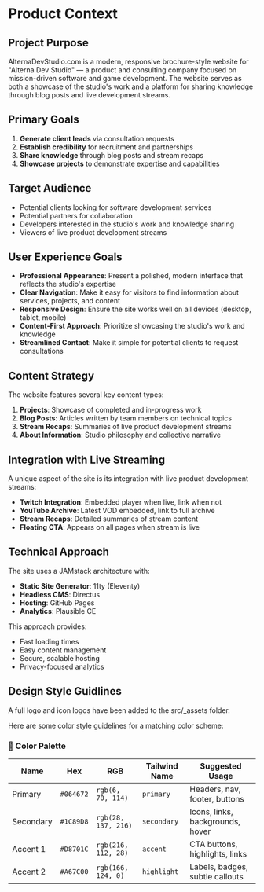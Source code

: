 # Product Context

## Project Purpose

AlternaDevStudio.com is a modern, responsive brochure-style website for "Alterna Dev Studio" — a product and consulting company focused on mission-driven software and game development. The website serves as both a showcase of the studio's work and a platform for sharing knowledge through blog posts and live development streams.

## Primary Goals

1. **Generate client leads** via consultation requests
2. **Establish credibility** for recruitment and partnerships
3. **Share knowledge** through blog posts and stream recaps
4. **Showcase projects** to demonstrate expertise and capabilities

## Target Audience

- Potential clients looking for software development services
- Potential partners for collaboration
- Developers interested in the studio's work and knowledge sharing
- Viewers of live product development streams

## User Experience Goals

- **Professional Appearance**: Present a polished, modern interface that reflects the studio's expertise
- **Clear Navigation**: Make it easy for visitors to find information about services, projects, and content
- **Responsive Design**: Ensure the site works well on all devices (desktop, tablet, mobile)
- **Content-First Approach**: Prioritize showcasing the studio's work and knowledge
- **Streamlined Contact**: Make it simple for potential clients to request consultations

## Content Strategy

The website features several key content types:

1. **Projects**: Showcase of completed and in-progress work
2. **Blog Posts**: Articles written by team members on technical topics
3. **Stream Recaps**: Summaries of live product development streams
4. **About Information**: Studio philosophy and collective narrative

## Integration with Live Streaming

A unique aspect of the site is its integration with live product development streams:

- **Twitch Integration**: Embedded player when live, link when not
- **YouTube Archive**: Latest VOD embedded, link to full archive
- **Stream Recaps**: Detailed summaries of stream content
- **Floating CTA**: Appears on all pages when stream is live

## Technical Approach

The site uses a JAMstack architecture with:

- **Static Site Generator**: 11ty (Eleventy)
- **Headless CMS**: Directus
- **Hosting**: GitHub Pages
- **Analytics**: Plausible CE

This approach provides:
- Fast loading times
- Easy content management
- Secure, scalable hosting
- Privacy-focused analytics


## Design Style Guidlines
A full logo and icon logos have been added to the src/_assets folder.

Here are some color style guidelines for a matching color scheme:

### 🎨 Color Palette

| Name          | Hex       | RGB             | Tailwind Name  | Suggested Usage                    |
|---------------|-----------|------------------|----------------|------------------------------------|
| Primary       | `#064672` | `rgb(6, 70, 114)` | `primary`      | Headers, nav, footer, buttons      |
| Secondary     | `#1C89D8` | `rgb(28, 137, 216)` | `secondary`    | Icons, links, backgrounds, hover   |
| Accent 1      | `#D8701C` | `rgb(216, 112, 28)` | `accent`       | CTA buttons, highlights, links     |
| Accent 2      | `#A67C00` | `rgb(166, 124, 0)`  | `highlight`    | Labels, badges, subtle callouts    |


